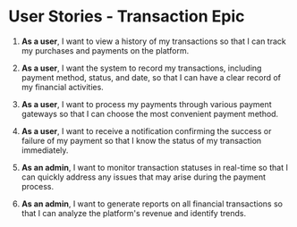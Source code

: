# User Stories - Transaction Epic

1. **As a user**, I want to view a history of my transactions so that I can track my purchases and payments on the platform.

2. **As a user**, I want the system to record my transactions, including payment method, status, and date, so that I can have a clear record of my financial activities.

3. **As a user**, I want to process my payments through various payment gateways so that I can choose the most convenient payment method.

4. **As a user**, I want to receive a notification confirming the success or failure of my payment so that I know the status of my transaction immediately.

5. **As an admin**, I want to monitor transaction statuses in real-time so that I can quickly address any issues that may arise during the payment process.

6. **As an admin**, I want to generate reports on all financial transactions so that I can analyze the platform's revenue and identify trends.